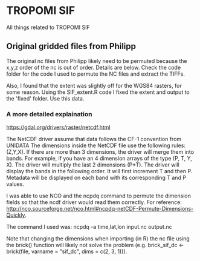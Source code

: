 # TROPOMI SIF
All things related to TROPOMI SIF

## Original gridded files from Philipp

The original nc files from Philipp likely need to be permuted because the x,y,z order of the nc is out of order. Details are below. Check the code folder for the code I used to permute the NC files and extract the TIFFs. 

Also, I found that the extent was slightly off for the WGS84 rasters, for some reason. Using the SIF_extent.R code I fixed the extent and output to the 'fixed' folder. Use this data. 

### A more detailed explaination

https://gdal.org/drivers/raster/netcdf.html

The NetCDF driver assume that data follows the CF-1 convention from UNIDATA The dimensions inside the NetCDF file use the following rules: (Z,Y,X). If there are more than 3 dimensions, the driver will merge them into bands. For example, if you have an 4 dimension arrays of the type (P, T, Y, X). The driver will multiply the last 2 dimensions (P*T). The driver will display the bands in the following order. It will first increment T and then P. Metadata will be displayed on each band with its corresponding T and P values.

I was able to use NCO and the ncpdq command to permute the dimension fields so that the ncdf driver would read them correctly. For reference: http://nco.sourceforge.net/nco.html#ncpdq-netCDF-Permute-Dimensions-Quickly.

The command I used was: ncpdq -a time,lat,lon input.nc output.nc

Note that changing the dimensions when importing (in R) the nc file using the brick() function will likely not solve the problem (e.g. brick_sif_dc <- brick(file, varname = "sif_dc", dims = c(2, 3, 1))).

